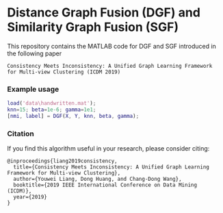 # Distance Graph Fusion (DGF) and Similarity Graph Fusion (SGF)

This repository contains the MATLAB code for DGF and SGF introduced in the following paper 

	Consistency Meets Inconsistency: A Unified Graph Learning Framework for Multi-view Clustering (ICDM 2019) 

### Example usage
```MATLAB
load('data\handwritten.mat');
knn=15; beta=1e-6; gamma=1e1;
[nmi, label] = DGF(X, Y, knn, beta, gamma);
```


### Citation
If you find this algorithm useful in your research, please consider citing:

	@inproceedings{liang2019consistency,
	  title={Consistency Meets Inconsistency: A Unified Graph Learning Framework for Multi-view Clustering},
	  author={Youwei Liang, Dong Huang, and Chang-Dong Wang},
	  booktitle={2019 IEEE International Conference on Data Mining (ICDM)},
	  year={2019}
	}
